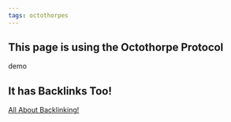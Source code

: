 ```yaml
---
tags: octothorpes
---
```


## This page is using the Octothorpe Protocol

<octo-thorpe>
  demo
</octo-thorpe>



## It has Backlinks Too!

  <a href="https://demo.ideastore.dev/backlinked-page" rel="octo:octothorpes">All About Backlinking!</a>

